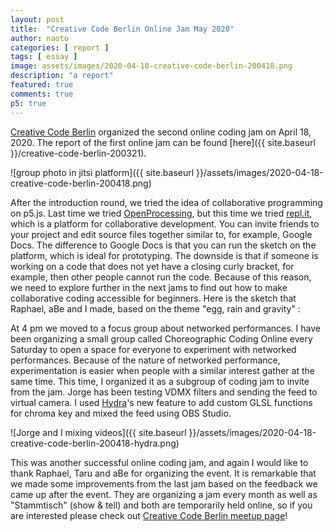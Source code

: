 ```yaml
---
layout: post
title:  "Creative Code Berlin Online Jam May 2020"
author: naoto
categories: [ report ]
tags: [ essay ]
image: assets/images/2020-04-18-creative-code-berlin-200418.png
description: "a report"
featured: true
comments: true
p5: true
---
```


[Creative Code Berlin](https://twitter.com/CreativeCodeBLN) organized the second online coding jam on April 18, 2020. The report of the first online jam can be found [here]({{ site.baseurl }}/creative-code-berlin-200321).

![group photo in jitsi platform]({{ site.baseurl }}/assets/images/2020-04-18-creative-code-berlin-200418.png)

After the introduction round, we tried the idea of collaborative programming on p5.js. Last time we tried [OpenProcessing](https://www.openprocessing.org/), but this time we tried [repl.it](https://repl.it/), which is a platform for collaborative development. You can invite friends to your project and edit source files together similar to, for example, Google Docs. The difference to Google Docs is that you can run the sketch on the platform, which is ideal for prototyping. The downside is that if someone is working on a code that does not yet have a closing curly bracket, for example, then other people cannot run the code. Because of this reason, we need to explore further in the next jams to find out how to make collaborative coding accessible for beginners. Here is the sketch that Raphael, aBe and I made, based on the theme "egg, rain and gravity" :

<div id = "p5sketch">
  <!-- p5 instance will be created here -->
</div>

At 4 pm we moved to a focus group about networked performances. I have been organizing a small group called Choreographic Coding Online every Saturday to open a space for everyone to experiment with networked performances. Because of the nature of networked performance, experimentation is easier when people with a similar interest gather at the same time. This time, I organized it as a subgroup of coding jam to invite from the jam. Jorge has been testing VDMX filters and sending the feed to virtual camera. I used [Hydra](https://hydra-editor.glitch.me/)'s new feature to add custom GLSL functions for chroma key and mixed the feed using OBS Studio.

![Jorge and I mixing videos]({{ site.baseurl }}/assets/images/2020-04-18-creative-code-berlin-200418-hydra.png)

This was another successful online coding jam, and again I would like to thank Raphael, Taru and aBe for organizing the event. It is remarkable that we made some improvements from the last jam based on the feedback we came up after the event. They are organizing a jam every month as well as "Stammtisch" (show & tell) and both are temporarily held online, so if you are interested please check out [Creative Code Berlin meetup page](https://www.meetup.com/creativeCodeBerlin/)!

<script>
// Topics: egg, rain, gravity

// never forget this dot!
// https://www.youtube.com/watch?v=M5d7vygUPoQ

// the vertex shader is called for each vertex
let vs = `
  precision highp float; 
  varying vec2 vPos;
  attribute vec3 aPosition;
  void main() { 
    vPos = (gl_Position = vec4(aPosition,1.0)).xy; 
  }`;

// the fragment shader is called for each pixel
let fs = `
  precision highp float; 
  uniform float time;
  varying vec2 vPos;
  void main() {
    gl_FragColor = vec4(0.0, sin(gl_FragCoord.y*0.1 + time)*0.5+0.5, 1.0, 1.0);
  }`;

let abeLayer;
//let fx;
function setup() {
	const rect = document.getElementById('p5sketch').getBoundingClientRect();
	createCanvas(rect.width, rect.width / 2).parent('p5sketch');
  // noCursor();
  naoto.setup();
  raph.setup();
  abeLayer = createGraphics(width, height);
  //fx = createShader(vs, fs);
  //shader(fx);
}

class Egg {
  setup() {
    this.eX = width / 2;
    this.eY = height;
    this.vX = random(-1, 1) * width / 4;
    this.vY = -width * random(0.8, 1.3);
    this.aX = 0;
    this.aY = width;
    this.cooked = false;
  }
  draw(t, pg) {
    const dt = 1 / 60;
    this.vX += dt * this.aX;
    this.eX += dt * this.vX;
    this.vY += dt * this.aY;
    this.eY += dt * this.vY;

    if(this.eY > height) {
      this.setup();
    }

    if(dist(this.eX, this.eY, mouseX, mouseY) < 50) {
      this.cooked = true;
    }

    pg.fill(255);
    pg.textAlign(CENTER, CENTER);
    let tween = sin(t);
    pg.textSize(60)// * abs(tween));
    if(this.cooked == false) {
      pg.text('🥚', this.eX, this.eY);
    }
    else {
      pg.text('🍳', this.eX, this.eY);
    }
    
  }
}
class Naoto {
  setup() {
    this.pg = createGraphics(width, height);
    this.eggs = [];
    for(let i = 0; i < 5; i++) {
      this.eggs.push(new Egg());
    }
    for(const egg of this.eggs) {
      egg.setup();
    }

  }
  draw() {
    const t = millis() * 0.001;
    let pg = this.pg;
    pg.clear();
    pg.fill(0, 0, 255, 80);
    // pg.fill(0, 0, 255, 80 * sin(t*PI/2) + 80);

    pg.noStroke();
    pg.noErase();

    let N = 10;
    for(let i = 0; i < N; i++) {
      const h = map(((noise(i/4, t) * 2 + t * 2) % 1), 0, 1, -height, height);
      pg.rect((i+.5) / N * width, h, .125 / N * width, height / 4);
    }

    pg.textSize(60);
    for(let sw of [true, false]) {
      for(let i = 0; i < N; i++) {
        let x = (i+.5) / N * width;
        let y = height - (sin((t + i) * 0.25 * Math.PI) * 50 + 50);

        if (sw) {
          pg.erase();
          pg.ellipse(x, y, width/N*2, width/N*2);
          pg.ellipse(x, y + 50, width/N*2, width/N*2);
        }
        else {
          pg.noErase();
          pg.fill(255);
          pg.text('☔', x, y);
        }
      }
    }
    
    pg.drawingContext.save();
    pg.drawingContext.shadowOffsetX = 0;
    pg.drawingContext.shadowOffsetY = 0;
    pg.drawingContext.shadowBlur = 20;
    // pg.drawingContext.shadowColor = 'rgba(255, 255, 255, 1)';
    // pg.erase();
    // pg.fill(255);
    // pg.ellipse(this.eX, this.eY, width/4, width/4);

    pg.drawingContext.shadowColor = 'rgba(0, 0, 0, .5)';
    pg.drawingContext.shadowOffsetX = 20;
    pg.drawingContext.shadowOffsetY = 20;

    pg.noErase();
    pg.text('🔥', mouseX, mouseY);

    for(const egg of this.eggs) {
      egg.draw(t, pg);
    }

    pg.drawingContext.restore();

    image(pg, 0, 0);
  }
}
let naoto = new Naoto();


class Raph {

  constructor() {
    this.radius = 10;
    this.mult = 0;
  }
  
  setup() {
    this.pg = createGraphics(windowWidth, windowHeight);
    this.pg.background(0);
    this.radius = this.pg.width * 0.1
    this.angleIterator = TWO_PI /45;
    this.lastPos = new createVector(0,0);
    this.currPos = new createVector(0,0);
  }

  draw() {

    push();
    translate(this.pg.width * 0.5, this.pg.height* 0.5);
    
    this.lastPos.x = 1 * this.radius * this.eggsFactor;
    this.lastPos.y = 0;
    for (this.angle = this.angleIterator; this.angle < TWO_PI; this.angle +=  this.angleIterator) {
      this.eggsFactor = map(sin(this.angle),-1.0,1.0,0.8,2.5);
      this.currPos.x = cos(this.angle) * this.radius * this.eggsFactor;
      this.currPos.y = sin(this.angle) * this.radius * this.eggsFactor;
      line(this.lastPos.x, this.lastPos.y,this.currPos.x, this.currPos.y)
      ellipse(this.currPos.x, this.currPos.y,10,10);
      this.lastPos = this.currPos;
    }
    pop();
  }
}
let raph = new Raph();


function draw() {
  // translate(-width/2, -height/2);
  background('orange');
  // so we are here together now? :)
  // yay!
  // nice, so we could have a function each? :)
  //fx.setUniform("time", millis() * 0.001);
  abe();
  //taru();
  naoto.draw(); // haha you said we were organized... classes!
  raph.draw();
}

// Info: there's no auto-run. Use CTRL+ENTER (or COMMAND+ENTER on a Mac)
function abe() {  
  randomSeed(frameCount / 100)
  var sz = frameCount % 100;
  abeLayer.stroke(255, 255, 255, 255 - sz * 2.5);
  abeLayer.noFill();
  abeLayer.clear()
  for(var i=0; i<20; i++) {;
    abeLayer.ellipse(random(width), random(height), sz, sz);
  }

  image(abeLayer, 0, 0);
  
}

function taru() {
  // left for lunch, byeee
  stroke('black');
  line(10, 50, width, 100);
}

// https://github.com/hamoid/Joukkue
// https://shdr.bkcore.com/
</script>
